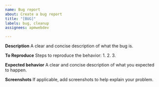 ```yaml
---
name: Bug report
about: Create a bug report
title: "[BUG]"
labels: bug, cleanup
assignees: apmwebdev

---
```


**Description**
A clear and concise description of what the bug is.

**To Reproduce**
Steps to reproduce the behavior:
1. 
2. 
3. 

**Expected behavior**
A clear and concise description of what you expected to happen.

**Screenshots**
If applicable, add screenshots to help explain your problem.
